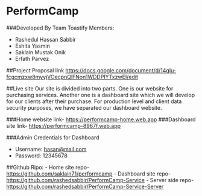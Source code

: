 # PerformCamp

###Developed By Team Toastify
Members:
  - Rashedul Hassan Sabbir 
  - Eshita Yasmin
  - Saklain Mustak Onik
  - Erfath Parvez

##Project Proposal link
https://docs.google.com/document/d/14qIu-fcgcmzxw8myyjVOecpnQlFNon1WDDPIYTxzwEI/edit

##Live site
Our site is divided into two parts. One is our website for purchasing services. Another one is a dashboard site which we will develop for our clients after their purchase. For production level and client data security purposes, we have separated our dashboard website.

###Home website link- https://performcamp-home.web.app
###Dashboard site link- https://performcamp-8967f.web.app

###Admin Credentials for Dashboard
  - Username: hasan@mail.com
  - Password: 12345678
  
##Github Ripo: 
	- Home site repo- https://github.com/saklain71/performcamp
	- Dashboard site repo- https://github.com/rashedsabbir/PerformCamp-Service
	- Server side repo- https://github.com/rashedsabbir/PerformCamp-Service-Server
